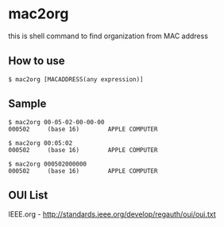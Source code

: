 mac2org
=======

this is shell command to find organization from MAC address

## How to use

	$ mac2org [MACADDRESS(any expression)]

## Sample

	$ mac2org 00-05-02-00-00-00
	000502     (base 16)		APPLE COMPUTER

	$ mac2org 00:05:02
	000502     (base 16)		APPLE COMPUTER

	$ mac2org 000502000000
	000502     (base 16)		APPLE COMPUTER

## OUI List
IEEE.org - http://standards.ieee.org/develop/regauth/oui/oui.txt
